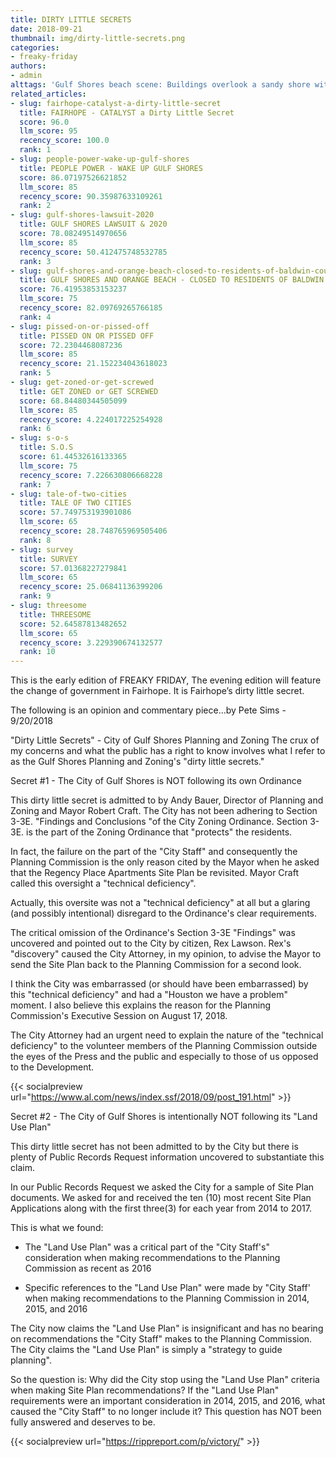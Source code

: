 ```yaml
---
title: DIRTY LITTLE SECRETS
date: 2018-09-21
thumbnail: img/dirty-little-secrets.png
categories:
- freaky-friday
authors:
- admin
alttags: 'Gulf Shores beach scene: Buildings overlook a sandy shore with people enjoying the water, hinting at planning & zoning con...'
related_articles:
- slug: fairhope-catalyst-a-dirty-little-secret
  title: FAIRHOPE - CATALYST a Dirty Little Secret
  score: 96.0
  llm_score: 95
  recency_score: 100.0
  rank: 1
- slug: people-power-wake-up-gulf-shores
  title: PEOPLE POWER - WAKE UP GULF SHORES
  score: 86.07197526621852
  llm_score: 85
  recency_score: 90.35987633109261
  rank: 2
- slug: gulf-shores-lawsuit-2020
  title: GULF SHORES LAWSUIT & 2020
  score: 78.08249514970656
  llm_score: 85
  recency_score: 50.412475748532785
  rank: 3
- slug: gulf-shores-and-orange-beach-closed-to-residents-of-baldwin-county
  title: GULF SHORES AND ORANGE BEACH - CLOSED TO RESIDENTS OF BALDWIN COUNTY
  score: 76.41953853153237
  llm_score: 75
  recency_score: 82.09769265766185
  rank: 4
- slug: pissed-on-or-pissed-off
  title: PISSED ON OR PISSED OFF
  score: 72.2304468087236
  llm_score: 85
  recency_score: 21.152234043618023
  rank: 5
- slug: get-zoned-or-get-screwed
  title: GET ZONED or GET SCREWED
  score: 68.84480344505099
  llm_score: 85
  recency_score: 4.224017225254928
  rank: 6
- slug: s-o-s
  title: S.O.S
  score: 61.44532616133365
  llm_score: 75
  recency_score: 7.226630806668228
  rank: 7
- slug: tale-of-two-cities
  title: TALE OF TWO CITIES
  score: 57.749753193901086
  llm_score: 65
  recency_score: 28.748765969505406
  rank: 8
- slug: survey
  title: SURVEY
  score: 57.01368227279841
  llm_score: 65
  recency_score: 25.06841136399206
  rank: 9
- slug: threesome
  title: THREESOME
  score: 52.64587813482652
  llm_score: 65
  recency_score: 3.229390674132577
  rank: 10
---
```

This is the early edition of FREAKY FRIDAY, The evening edition will feature the change of government in Fairhope. It is Fairhope’s dirty little secret.

The following is an opinion and commentary piece...by Pete Sims - 9/20/2018

"Dirty Little Secrets" - City of Gulf Shores Planning and Zoning The crux of my concerns and what the public has a right to know involves what I refer to as the Gulf Shores Planning and Zoning's "dirty little secrets."

Secret #1 - The City of Gulf Shores is NOT following its own Ordinance

This dirty little secret is admitted to by Andy Bauer, Director of Planning and Zoning and Mayor Robert Craft. The City has not been adhering to Section 3-3E. "Findings and Conclusions "of the City Zoning Ordinance. Section 3-3E. is the part of the Zoning Ordinance that "protects" the residents.

In fact, the failure on the part of the "City Staff" and consequently the Planning Commission is the only reason cited by the Mayor when he asked that the Regency Place Apartments Site Plan be revisited. Mayor Craft called this oversight a "technical deficiency".

Actually, this oversite was not a "technical deficiency" at all but a glaring (and possibly intentional) disregard to the Ordinance's clear requirements.

The critical omission of the Ordinance's Section 3-3E "Findings" was uncovered and pointed out to the City by citizen, Rex Lawson. Rex's "discovery" caused the City Attorney, in my opinion, to advise the Mayor to send the Site Plan back to the Planning Commission for a second look.

I think the City was embarrassed (or should have been embarrassed) by this "technical deficiency" and had a "Houston we have a problem" moment. I also believe this explains the reason for the Planning Commission's Executive Session on August 17, 2018.

The City Attorney had an urgent need to explain the nature of the "technical deficiency" to the volunteer members of the Planning Commission outside the eyes of the Press and the public and especially to those of us opposed to the Development.

{{< socialpreview url="https://www.al.com/news/index.ssf/2018/09/post_191.html" >}}

Secret #2 - The City of Gulf Shores is intentionally NOT following its "Land Use Plan"

This dirty little secret has not been admitted to by the City but there is plenty of Public Records Request information uncovered to substantiate this claim.

In our Public Records Request we asked the City for a sample of Site Plan documents. We asked for and received the ten (10) most recent Site Plan Applications along with the first three(3) for each year from 2014 to 2017.

This is what we found:

- The "Land Use Plan" was a critical part of the "City Staff's" consideration when making recommendations to the Planning Commission as recent as 2016

- Specific references to the "Land Use Plan" were made by "City Staff' when making recommendations to the Planning Commission in 2014, 2015, and 2016

The City now claims the "Land Use Plan" is insignificant and has no bearing on recommendations the "City Staff" makes to the Planning Commission. The City claims the "Land Use Plan" is simply a "strategy to guide planning".

So the question is: Why did the City stop using the "Land Use Plan" criteria when making Site Plan recommendations? If the "Land Use Plan" requirements were an important consideration in 2014, 2015, and 2016, what caused the "City Staff" to no longer include it? This question has NOT been fully answered and deserves to be.

{{< socialpreview url="https://rippreport.com/p/victory/" >}}
